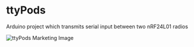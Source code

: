# ttyPods
Arduino project which transmits serial input between two nRF24L01 radios

![ttyPods Marketing Image](https://github.com/tcunningham07/ttyPods/ttyPods.png)
